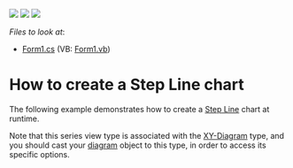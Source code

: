 <!-- default badges list -->
![](https://img.shields.io/endpoint?url=https://codecentral.devexpress.com/api/v1/VersionRange/128573942/14.2.3%2B)
[![](https://img.shields.io/badge/Open_in_DevExpress_Support_Center-FF7200?style=flat-square&logo=DevExpress&logoColor=white)](https://supportcenter.devexpress.com/ticket/details/E1210)
[![](https://img.shields.io/badge/📖_How_to_use_DevExpress_Examples-e9f6fc?style=flat-square)](https://docs.devexpress.com/GeneralInformation/403183)
<!-- default badges end -->
<!-- default file list -->
*Files to look at*:

* [Form1.cs](./CS/Series_StepLineChart/Form1.cs) (VB: [Form1.vb](./VB/Series_StepLineChart/Form1.vb))
<!-- default file list end -->
# How to create a Step Line chart

The following example demonstrates how to create a [Step Line](https://docs.devexpress.com/WindowsForms/2977/controls-and-libraries/chart-control/series-views/2d-series-views/point-and-line-series-views/step-line-chart?p=netframework) chart at runtime.

Note that this series view type is associated with the [XY-Diagram](https://docs.devexpress.com/WindowsForms/5908/controls-and-libraries/chart-control/diagram/xy-diagram?p=netframework) type, and you should cast your [diagram](https://docs.devexpress.com/WindowsForms/DevExpress.XtraCharts.ChartControl.Diagram?p=netframework) object to this type, in order to access its specific options.
